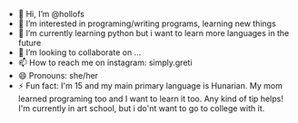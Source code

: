 - 👋 Hi, I’m @hollofs
- 👀 I’m interested in programing/writing programs, learning new things
- 🌱 I’m currently learning python but i want to learn more languages in the future
- 💞️ I’m looking to collaborate on ...
- 📫 How to reach me on instagram: simply.greti
- 😄 Pronouns: she/her
- ⚡ Fun fact: I'm 15 and my main primary language is Hunarian. My mom learned programing too and I want to learn it too. Any kind of tip helps! I'm currently in art school, but i do'nt want to go to college with it.

<!---
hollofs/hollofs is a ✨ special ✨ repository because its `README.md` (this file) appears on your GitHub profile.
You can click the Preview link to take a look at your changes.
--->
